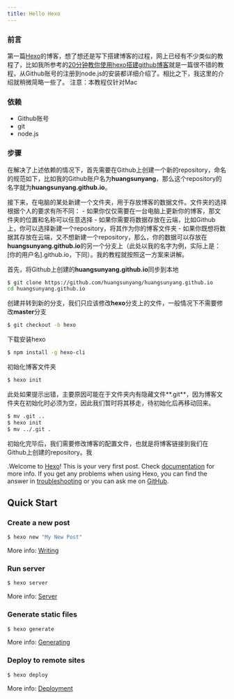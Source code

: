 ```yaml
---
title: Hello Hexo
---
```

### 前言
第一篇[Hexo](https://hexo.io/)的博客，想了想还是写下搭建博客的过程，网上已经有不少类似的教程了，比如我所参考的[20分钟教你使用hexo搭建github博客](http://www.jianshu.com/p/e99ed60390a8)就是一篇很不错的教程，从Github账号的注册到node.js的安装都详细介绍了。相比之下，我这里的介绍就稍微简略一些了。
注意：本教程仅针对Mac

### 依赖
- Github账号
- git
- node.js

### 步骤
在解决了上述依赖的情况下，首先需要在Github上创建一个新的repository，命名的规范如下，比如我的Github账户名为**huangsunyang**，那么这个repository的名字就为**huangsunyang.github.io**。

接下来，在电脑的某处新建一个文件夹，用于存放博客的数据文件。文件夹的选择根据个人的要求有所不同：
    - 如果你仅仅需要在一台电脑上更新你的博客，那文件夹的位置和名称可以任意选择
    - 如果你需要将数据存放在云端，比如Github上，你可以选择新建一个repository，将其作为你的博客文件夹
    - 如果你既想将数据其存放在云端，又不想新建一个repository，那么，你的数据可以存放在**huangsunyang.github.io**的另一个分支上（此处以我的名字为例，实际上是：[你的用户名].github.io，下同）。我的教程就按照这一方案来讲解。

首先，将Github上创建的**huangsunyang.github.io**同步到本地
``` bash
$ git clone https://github.com/huangsunyang/huangsunyang.github.io
cd huangsunyang.github.io
```
创建并转到新的分支，我们只应该修改**hexo**分支上的文件，一般情况下不需要修改**master**分支

``` bash
$ git checkout -b hexo
```

下载安装hexo
``` bash
$ npm install -g hexo-cli
```

初始化博客文件夹
``` bash
$ hexo init
```

此处如果提示出错，主要原因可能在于文件夹内有隐藏文件**.git**，因为博客文件夹在初始化时必须为空，因此我们暂时将其移走，待初始化后再移动回来。
``` bash
$ mv .git ..
$ hexo init
$ mv ../.git .
```

初始化完毕后，我们需要修改博客的配置文件，也就是将博客链接到我们在Github上创建的repository。我


.Welcome to [Hexo](https://hexo.io/)! This is your very first post. Check [documentation](https://hexo.io/docs/) for more info. If you get any problems when using Hexo, you can find the answer in [troubleshooting](https://hexo.io/docs/troubleshooting.html) or you can ask me on [GitHub](https://github.com/hexojs/hexo/issues).

## Quick Start

### Create a new post

``` bash
$ hexo new "My New Post"
```

More info: [Writing](https://hexo.io/docs/writing.html)

### Run server

``` bash
$ hexo server
```

More info: [Server](https://hexo.io/docs/server.html)

### Generate static files

``` bash
$ hexo generate
```

More info: [Generating](https://hexo.io/docs/generating.html)

### Deploy to remote sites

``` bash
$ hexo deploy
```

More info: [Deployment](https://hexo.io/docs/deployment.html)
